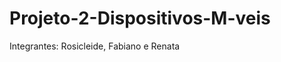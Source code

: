 Projeto-2-Dispositivos-M-veis
=============================

Integrantes: Rosicleide, Fabiano e Renata